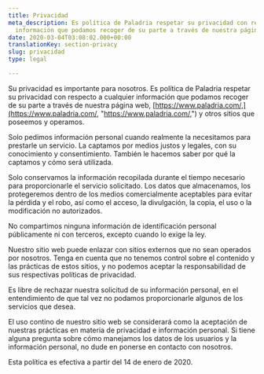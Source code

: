 ```yaml
---
title: Privacidad
meta_description: Es política de Paladria respetar su privacidad con respecto a cualquier
  información que podamos recoger de su parte a través de nuestra página web.
date: 2020-03-04T03:08:02.000+00:00
translationKey: section-privacy
slug: privacidad
type: legal

---
```

Su privacidad es importante para nosotros. Es política de Paladria respetar su privacidad con respecto a cualquier información que podamos recoger de su parte a través de nuestra página web, [https://www.paladria.com/,](https://www.paladria.com/, "https://www.paladria.com/,") y otros sitios que poseemos y operamos.

Solo pedimos información personal cuando realmente la necesitamos para prestarle un servicio. La captamos por medios justos y legales, con su conocimiento y consentimiento. También le hacemos saber por qué la captamos y cómo será utilizada.

Solo conservamos la información recopilada durante el tiempo necesario para proporcionarle el servicio solicitado. Los datos que almacenamos, los protegeremos dentro de los medios comercialmente aceptables para evitar la pérdida y el robo, así como el acceso, la divulgación, la copia, el uso o la modificación no autorizados.

No compartimos ninguna información de identificación personal públicamente ni con terceros, excepto cuando lo exige la ley.

Nuestro sitio web puede enlazar con sitios externos que no sean operados por nosotros. Tenga en cuenta que no tenemos control sobre el contenido y las prácticas de estos sitios, y no podemos aceptar la responsabilidad de sus respectivas políticas de privacidad.

Es libre de rechazar nuestra solicitud de su información personal, en el entendimiento de que tal vez no podamos proporcionarle algunos de los servicios que desea.

El uso contino de nuestro sitio web se considerará como la aceptación de nuestras prácticas en materia de privacidad e información personal. Si tiene alguna pregunta sobre cómo manejamos los datos de los usuarios y la información personal, no dude en ponerse en contacto con nosotros.

Esta política es efectiva a partir del 14 de enero de 2020.